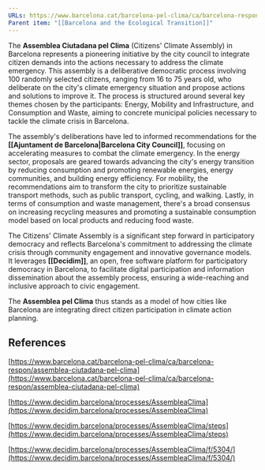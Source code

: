```yaml
---
URLs: https://www.barcelona.cat/barcelona-pel-clima/ca/barcelona-respon/assemblea-ciutadana-pel-clima
Parent item: "[[Barcelona and the Ecological Transition]]"
---
```

The **Assemblea Ciutadana pel Clima** (Citizens' Climate Assembly) in Barcelona represents a pioneering initiative by the city council to integrate citizen demands into the actions necessary to address the climate emergency. This assembly is a deliberative democratic process involving 100 randomly selected citizens, ranging from 16 to 75 years old, who deliberate on the city's climate emergency situation and propose actions and solutions to improve it. The process is structured around several key themes chosen by the participants: Energy, Mobility and Infrastructure, and Consumption and Waste, aiming to concrete municipal policies necessary to tackle the climate crisis in Barcelona.

The assembly's deliberations have led to informed recommendations for the **[[Ajuntament de Barcelona|Barcelona City Council]]**, focusing on accelerating measures to combat the climate emergency. In the energy sector, proposals are geared towards advancing the city's energy transition by reducing consumption and promoting renewable energies, energy communities, and building energy efficiency. For mobility, the recommendations aim to transform the city to prioritize sustainable transport methods, such as public transport, cycling, and walking. Lastly, in terms of consumption and waste management, there's a broad consensus on increasing recycling measures and promoting a sustainable consumption model based on local products and reducing food waste.

The Citizens' Climate Assembly is a significant step forward in participatory democracy and reflects Barcelona's commitment to addressing the climate crisis through community engagement and innovative governance models. It leverages **[[Decidim]]**, an open, free software platform for participatory democracy in Barcelona, to facilitate digital participation and information dissemination about the assembly process, ensuring a wide-reaching and inclusive approach to civic engagement.

The **Assemblea pel Clima** thus stands as a model of how cities like Barcelona are integrating direct citizen participation in climate action planning.

## References

[https://www.barcelona.cat/barcelona-pel-clima/ca/barcelona-respon/assemblea-ciutadana-pel-clima](https://www.barcelona.cat/barcelona-pel-clima/ca/barcelona-respon/assemblea-ciutadana-pel-clima)

[https://www.decidim.barcelona/processes/AssembleaClima](https://www.decidim.barcelona/processes/AssembleaClima)

[https://www.decidim.barcelona/processes/AssembleaClima/steps](https://www.decidim.barcelona/processes/AssembleaClima/steps)

[https://www.decidim.barcelona/processes/AssembleaClima/f/5304/](https://www.decidim.barcelona/processes/AssembleaClima/f/5304/)